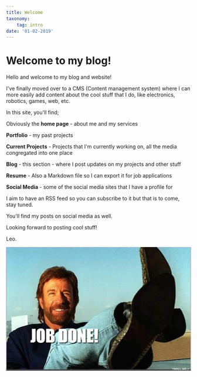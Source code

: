 ```yaml
---
title: Welcome
taxonomy:
	tag: intro
date: '01-02-2019'
---
```


# Welcome to my blog!

Hello and welcome to my blog and website!

I've finally moved over to a CMS (Content management system) where I can more easily add content about the cool stuff that I do, like electronics, robotics, games, web, etc.

In this site, you'll find;

Obviously the **home page** - about me and my services

**Portfolio** - my past projects

**Current Projects** - Projects that I'm currently working on, all the media congregated into one place

**Blog** - this section - where I post updates on my projects and other stuff

**Resume** - Also a Markdown file so I can export it for job applications

**Social Media** - some of the social media sites that I have a profile for

I aim to have an RSS feed so you can subscribe to it but that is to come, stay tuned.

You'll find my posts on social media as well.

Looking forward to posting cool stuff!

Leo.

![](job-done.jpg)